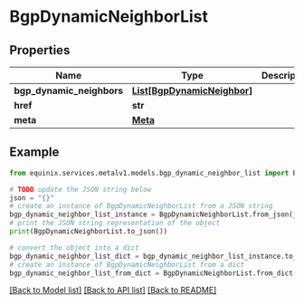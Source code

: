 # BgpDynamicNeighborList


## Properties

Name | Type | Description | Notes
------------ | ------------- | ------------- | -------------
**bgp_dynamic_neighbors** | [**List[BgpDynamicNeighbor]**](BgpDynamicNeighbor.md) |  | [optional] 
**href** | **str** |  | [optional] 
**meta** | [**Meta**](Meta.md) |  | [optional] 

## Example

```python
from equinix.services.metalv1.models.bgp_dynamic_neighbor_list import BgpDynamicNeighborList

# TODO update the JSON string below
json = "{}"
# create an instance of BgpDynamicNeighborList from a JSON string
bgp_dynamic_neighbor_list_instance = BgpDynamicNeighborList.from_json(json)
# print the JSON string representation of the object
print(BgpDynamicNeighborList.to_json())

# convert the object into a dict
bgp_dynamic_neighbor_list_dict = bgp_dynamic_neighbor_list_instance.to_dict()
# create an instance of BgpDynamicNeighborList from a dict
bgp_dynamic_neighbor_list_from_dict = BgpDynamicNeighborList.from_dict(bgp_dynamic_neighbor_list_dict)
```
[[Back to Model list]](../README.md#documentation-for-models) [[Back to API list]](../README.md#documentation-for-api-endpoints) [[Back to README]](../README.md)


